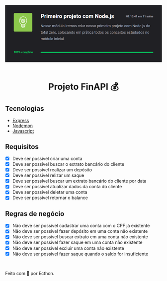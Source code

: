 <div align="center">
<img src="./src/assets/capnode.PNG" alt="Banner"/>
</div>
<br>
<h1 align="center">Projeto FinAPI 💰</h1>

## Tecnologias

- [Express](https://expressjs.com/)
- [Nodemon](https://nodemon.io/)
- [Javascript](https://www.javascript.com/)

## Requisitos

- [x] Deve ser possível criar uma conta
- [x] Deve ser possível buscar o extrato bancário do cliente
- [x] Deve ser possível realizar um depósito
- [x] Deve ser possível relizar um saque
- [x] Deve ser possível buscar um extrato bancário do cliente por data
- [x] Deve ser possível atualizar dados da conta do cliente
- [x] Deve ser possível deletar uma conta
- [x] Deve ser possível retornar o balance

## Regras de negócio

- [x] Não deve ser possível cadastrar uma conta com o CPF já existente
- [x] Não deve ser possível fazer depósito em uma conta não existente
- [x] Não deve ser possível buscar extrato em uma conta não existente
- [x] Não deve ser possível fazer saque em uma conta não existente
- [x] Não deve ser possível excluir uma conta não existente
- [x] Não deve ser possível fazer saque quando o saldo for insuficiente

<br>
<p> Feito com 💚 por Ecthon. </p>
